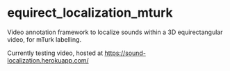 # equirect_localization_mturk
Video annotation framework to localize sounds within a 3D equirectangular video, for mTurk labelling.

Currently testing video, hosted at https://sound-localization.herokuapp.com/

